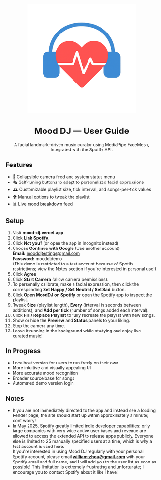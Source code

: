 <p align="center">
  <img src="Frontend/public/MoodDJ_Banner.png" alt="Mood DJ banner" width="360">
</p>

<div align="center">

# **Mood DJ — User Guide**

A facial landmark–driven music curator using MediaPipe FaceMesh, integrated with the Spotify API.

</div>

## **Features**
- 📸 Collapsible camera feed and system status menu
- 🎭 Self-tuning buttons to adapt to personalized facial expressions
- 🕰️ Customizable playlist size, tick interval, and songs-per-tick values
- 🛠️ Manual options to tweak the playlist
- 📊 Live mood breakdown feed

## **Setup**
1. Visit **mood-dj.vercel.app**.
2. Click **Link Spotify**.
3. Click **Not you?** (or open the app in Incognito instead)
4. Choose **Continue with Google** (Use another account)  
   **Email:** mooddjtesting@gmail.com  
   **Password:** mooddjdemo  
   (This demo is restricted to a test account because of Spotify restrictions; view the Notes section if you're interested in personal use!)
5. Click **Agree**
6. Click **Start Camera** (allow camera permissions).
7. To personally calibrate, make a facial expression, then click the corresponding **Set Happy / Set Neutral / Set Sad** button.
8. Click **Open MoodDJ on Spotify** or open the Spotify app to inspect the playlist.
9. Tweak **Size** (playlist length), **Every** (interval in seconds between additions), and **Add per tick** (number of songs added each interval).
10. Click **Fill / Replace Playlist** to fully recreate the playlist with new songs.
11. Show or hide the **Preview** and **Status** panels to your liking.
12. Stop the camera any time.
13. Leave it running in the background while studying and enjoy live-curated music!

## **In Progress**
- Localhost version for users to run freely on their own
- More intuitive and visually appealing UI
- More accurate mood recognition
- Broader source base for songs
- Automated demo version login

## **Notes**
- If you are not immediately directed to the app and instead see a loading Render page, the site should start up within approximately a minute; dont worry!
- In May 2025, Spotify greatly limited indie developer capabilities: only large companies with very wide active user bases and revenue are allowed to access the extended API to release apps publicly. Everyone else is limited to 25 manually specified users at a time, which is why a test account is used here.  
  If you're interested in using Mood DJ regularly with your personal Spotify account, please email **williamtzhou@gmail.com** with your Spotify email and full name, and I will add you to the user list as soon as possible! This limitation is extremely frustrating and unfortunate; I encourage you to contact Spotify about it like I have!

